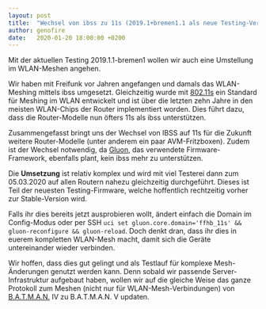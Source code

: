 ```yaml
---
layout: post
title:  "Wechsel von ibss zu 11s (2019.1+bremen1.1 als neue Testing-Version)"
author: genofire
date:   2020-01-20 18:00:00 +0200
---
```


Mit der aktuellen Testing 2019.1.1-bremen1 wollen wir auch eine Umstellung im WLAN-Meshen angehen.

Wir haben mit Freifunk vor Jahren angefangen und damals das WLAN-Meshing mittels ibss umgesetzt.
Gleichzeitig wurde mit [802.11s](https://de.wikipedia.org/wiki/IEEE_802.11s) ein Standard für Meshing im WLAN entwickelt und ist über die letzten zehn Jahre in den meisten WLAN-Chips der Router implementiert worden.
Dies führt dazu, dass die Router-Modelle nun öfters 11s als ibss unterstützen.

Zusammengefasst bringt uns der Wechsel von IBSS auf 11s für die Zukunft weitere Router-Modelle (unter anderem ein paar AVM-Fritzboxen).
Zudem ist der Wechsel notwendig, da [Gluon](https://wiki.freifunk.net/Gluon), das verwendete Firmware-Framework, ebenfalls plant, kein ibss mehr zu unterstützen.

Die **Umsetzung** ist relativ komplex und wird mit viel Testerei dann zum 05.03.2020 auf allen Routern nahezu gleichzeitig durchgeführt.
Dieses ist Teil der neuesten Testing-Firmware, welche hoffentlich rechtzeitig vorher zur Stable-Version wird.

Falls ihr dies bereits jetzt ausprobieren wollt, ändert einfach die Domain im Config-Modus oder per SSH
`uci set gluon.core.domain='ffhb_11s' && gluon-reconfigure && gluon-reload`.
Doch denkt dran, dass ihr dies in euerem kompletten WLAN-Mesh macht, damit sich die Geräte untereinander wieder verbinden.

Wir hoffen, dass dies gut gelingt und als Testlauf für komplexe Mesh-Änderungen genutzt werden kann.
Denn sobald wir passende Server-Infrastruktur aufgebaut haben,
 wollen wir auf die gleiche Weise das ganze Protokoll zum Meshen (nicht nur für WLAN-Mesh-Verbindungen) von [B.A.T.M.A.N.](https://www.open-mesh.org/projects/open-mesh/wiki) IV zu B.A.T.M.A.N. V updaten.
